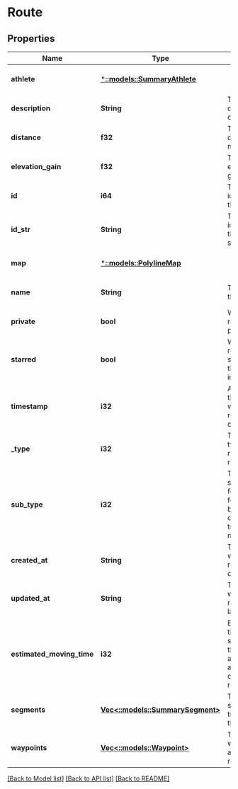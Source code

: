 # Route

## Properties
Name | Type | Description | Notes
------------ | ------------- | ------------- | -------------
**athlete** | [***::models::SummaryAthlete**](SummaryAthlete.md) |  | [optional] [default to null]
**description** | **String** | The description of the route | [optional] [default to null]
**distance** | **f32** | The route&#39;s distance, in meters | [optional] [default to null]
**elevation_gain** | **f32** | The route&#39;s elevation gain. | [optional] [default to null]
**id** | **i64** | The unique identifier of this route | [optional] [default to null]
**id_str** | **String** | The unique identifier of the route in string format | [optional] [default to null]
**map** | [***::models::PolylineMap**](PolylineMap.md) |  | [optional] [default to null]
**name** | **String** | The name of this route | [optional] [default to null]
**private** | **bool** | Whether this route is private | [optional] [default to null]
**starred** | **bool** | Whether this route is starred by the logged-in athlete | [optional] [default to null]
**timestamp** | **i32** | An epoch timestamp of when the route was created | [optional] [default to null]
**_type** | **i32** | This route&#39;s type (1 for ride, 2 for runs) | [optional] [default to null]
**sub_type** | **i32** | This route&#39;s sub-type (1 for road, 2 for mountain bike, 3 for cross, 4 for trail, 5 for mixed) | [optional] [default to null]
**created_at** | **String** | The time at which the route was created | [optional] [default to null]
**updated_at** | **String** | The time at which the route was last updated | [optional] [default to null]
**estimated_moving_time** | **i32** | Estimated time in seconds for the authenticated athlete to complete route | [optional] [default to null]
**segments** | [**Vec<::models::SummarySegment>**](SummarySegment.md) | The segments traversed by this route | [optional] [default to null]
**waypoints** | [**Vec<::models::Waypoint>**](Waypoint.md) | The custom waypoints along this route | [optional] [default to null]

[[Back to Model list]](../README.md#documentation-for-models) [[Back to API list]](../README.md#documentation-for-api-endpoints) [[Back to README]](../README.md)



